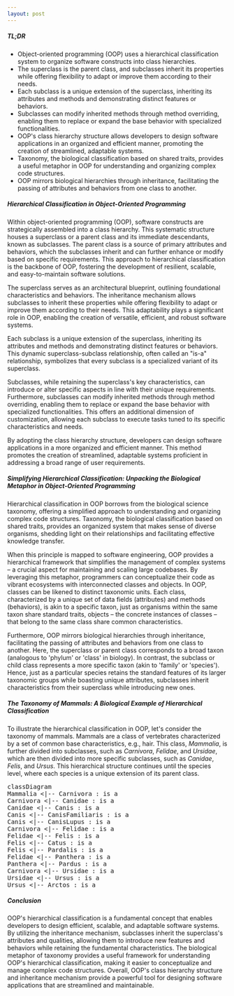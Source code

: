 ```yaml
---
layout: post
---
```


##### TL;DR

- Object-oriented programming (OOP) uses a hierarchical classification system to organize software constructs into class hierarchies.
- The superclass is the parent class, and subclasses inherit its properties while offering flexibility to adapt or improve them according to their needs.
- Each subclass is a unique extension of the superclass, inheriting its attributes and methods and demonstrating distinct features or behaviors.
- Subclasses can modify inherited methods through method overriding, enabling them to replace or expand the base behavior with specialized functionalities.
- OOP's class hierarchy structure allows developers to design software applications in an organized and efficient manner, promoting the creation of streamlined, adaptable systems.
- Taxonomy, the biological classification based on shared traits, provides a useful metaphor in OOP for understanding and organizing complex code structures.
- OOP mirrors biological hierarchies through inheritance, facilitating the passing of attributes and behaviors from one class to another.

##### Hierarchical Classification in Object-Oriented Programming

Within object-oriented programming (OOP), software constructs are strategically assembled into a class hierarchy. This systematic structure houses a superclass or a parent class and its immediate descendants, known as subclasses. The parent class is a source of primary attributes and behaviors, which the subclasses inherit and can further enhance or modify based on specific requirements. This approach to hierarchical classification is the backbone of OOP, fostering the development of resilient, scalable, and easy-to-maintain software solutions.

The superclass serves as an architectural blueprint, outlining foundational characteristics and behaviors. The inheritance mechanism allows subclasses to inherit these properties while offering flexibility to adapt or improve them according to their needs. This adaptability plays a significant role in OOP, enabling the creation of versatile, efficient, and robust software systems.

Each subclass is a unique extension of the superclass, inheriting its attributes and methods and demonstrating distinct features or behaviors. This dynamic superclass-subclass relationship, often called an "is-a" relationship, symbolizes that every subclass is a specialized variant of its superclass.

Subclasses, while retaining the superclass's key characteristics, can introduce or alter specific aspects in line with their unique requirements. Furthermore, subclasses can modify inherited methods through method overriding, enabling them to replace or expand the base behavior with specialized functionalities. This offers an additional dimension of customization, allowing each subclass to execute tasks tuned to its specific characteristics and needs.

By adopting the class hierarchy structure, developers can design software applications in a more organized and efficient manner. This method promotes the creation of streamlined, adaptable systems proficient in addressing a broad range of user requirements.

##### Simplifying Hierarchical Classification: Unpacking the Biological Metaphor in Object-Oriented Programming

Hierarchical classification in OOP borrows from the biological science taxonomy, offering a simplified approach to understanding and organizing complex code structures. Taxonomy, the biological classification based on shared traits, provides an organized system that makes sense of diverse organisms, shedding light on their relationships and facilitating effective knowledge transfer.

When this principle is mapped to software engineering, OOP provides a hierarchical framework that simplifies the management of complex systems – a crucial aspect for maintaining and scaling large codebases. By leveraging this metaphor, programmers can conceptualize their code as vibrant ecosystems with interconnected classes and objects.
In OOP, classes can be likened to distinct taxonomic units. Each class, characterized by a unique set of data fields (attributes) and methods (behaviors), is akin to a specific taxon, just as organisms within the same taxon share standard traits, objects – the concrete instances of classes – that belong to the same class share common characteristics.

Furthermore, OOP mirrors biological hierarchies through inheritance, facilitating the passing of attributes and behaviors from one class to another. Here, the superclass or parent class corresponds to a broad taxon (analogous to 'phylum' or 'class' in biology). In contrast, the subclass or child class represents a more specific taxon (akin to 'family' or 'species'). Hence, just as a particular species retains the standard features of its larger taxonomic groups while boasting unique attributes, subclasses inherit characteristics from their superclass while introducing new ones.

##### The Taxonomy of Mammals: A Biological Example of Hierarchical Classification

To illustrate the hierarchical classification in OOP, let's consider the taxonomy of mammals. Mammals are a class of vertebrates characterized by a set of common base characteristics, e.g., hair. This class, _Mammalia_, is further divided into subclasses, such as _Carnivora_, _Felidae_, and _Ursidae_, which are then divided into more specific subclasses, such as _Canidae_, _Felis_, and _Ursus_. This hierarchical structure continues until the species level, where each species is a unique extension of its parent class.

<pre class="mermaid">
classDiagram
Mammalia <|-- Carnivora : is a
Carnivora <|-- Canidae : is a
Canidae <|-- Canis : is a
Canis <|-- CanisFamiliaris : is a
Canis <|-- CanisLupus : is a
Carnivora <|-- Felidae : is a
Felidae <|-- Felis : is a
Felis <|-- Catus : is a
Felis <|-- Pardalis : is a
Felidae <|-- Panthera : is a
Panthera <|-- Pardus : is a
Carnivora <|-- Ursidae : is a
Ursidae <|-- Ursus : is a
Ursus <|-- Arctos : is a
</pre>

##### Conclusion

OOP's hierarchical classification is a fundamental concept that enables developers to design efficient, scalable, and adaptable software systems. By utilizing the inheritance mechanism, subclasses inherit the superclass's attributes and qualities, allowing them to introduce new features and behaviors while retaining the fundamental characteristics. The biological metaphor of taxonomy provides a useful framework for understanding OOP's hierarchical classification, making it easier to conceptualize and manage complex code structures. Overall, OOP's class hierarchy structure and inheritance mechanism provide a powerful tool for designing software applications that are streamlined and maintainable.
